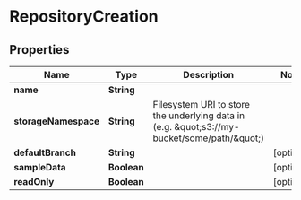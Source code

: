 

# RepositoryCreation


## Properties

| Name | Type | Description | Notes |
|------------ | ------------- | ------------- | -------------|
|**name** | **String** |  |  |
|**storageNamespace** | **String** | Filesystem URI to store the underlying data in (e.g. \&quot;s3://my-bucket/some/path/\&quot;) |  |
|**defaultBranch** | **String** |  |  [optional] |
|**sampleData** | **Boolean** |  |  [optional] |
|**readOnly** | **Boolean** |  |  [optional] |



